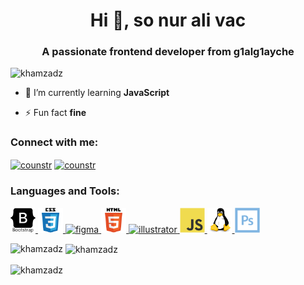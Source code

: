 <h1 align="center">Hi 👋, so nur ali vac</h1>
<h3 align="center">A passionate frontend developer from g1alg1ayche</h3>

<p align="left"> <img src="https://komarev.com/ghpvc/?username=khamzadz&label=Profile%20views&color=0e75b6&style=flat" alt="khamzadz" /> </p>

- 🌱 I’m currently learning **JavaScript**

- ⚡ Fun fact **fine**

<h3 align="left">Connect with me:</h3>
<p align="left">
<a href="https://instagram.com/counstr" target="blank"><img align="center" src="https://raw.githubusercontent.com/rahuldkjain/github-profile-readme-generator/master/src/images/icons/Social/instagram.svg" alt="counstr" height="30" width="40" /></a>
<a href="https://www.youtube.com/c/counstr" target="blank"><img align="center" src="https://raw.githubusercontent.com/rahuldkjain/github-profile-readme-generator/master/src/images/icons/Social/youtube.svg" alt="counstr" height="30" width="40" /></a>
</p>

<h3 align="left">Languages and Tools:</h3>
<p align="left"> <a href="https://getbootstrap.com" target="_blank" rel="noreferrer"> <img src="https://raw.githubusercontent.com/devicons/devicon/master/icons/bootstrap/bootstrap-plain-wordmark.svg" alt="bootstrap" width="40" height="40"/> </a> <a href="https://www.w3schools.com/css/" target="_blank" rel="noreferrer"> <img src="https://raw.githubusercontent.com/devicons/devicon/master/icons/css3/css3-original-wordmark.svg" alt="css3" width="40" height="40"/> </a> <a href="https://www.figma.com/" target="_blank" rel="noreferrer"> <img src="https://www.vectorlogo.zone/logos/figma/figma-icon.svg" alt="figma" width="40" height="40"/> </a> <a href="https://www.w3.org/html/" target="_blank" rel="noreferrer"> <img src="https://raw.githubusercontent.com/devicons/devicon/master/icons/html5/html5-original-wordmark.svg" alt="html5" width="40" height="40"/> </a> <a href="https://www.adobe.com/in/products/illustrator.html" target="_blank" rel="noreferrer"> <img src="https://www.vectorlogo.zone/logos/adobe_illustrator/adobe_illustrator-icon.svg" alt="illustrator" width="40" height="40"/> </a> <a href="https://developer.mozilla.org/en-US/docs/Web/JavaScript" target="_blank" rel="noreferrer"> <img src="https://raw.githubusercontent.com/devicons/devicon/master/icons/javascript/javascript-original.svg" alt="javascript" width="40" height="40"/> </a> <a href="https://www.linux.org/" target="_blank" rel="noreferrer"> <img src="https://raw.githubusercontent.com/devicons/devicon/master/icons/linux/linux-original.svg" alt="linux" width="40" height="40"/> </a> <a href="https://www.photoshop.com/en" target="_blank" rel="noreferrer"> <img src="https://raw.githubusercontent.com/devicons/devicon/master/icons/photoshop/photoshop-line.svg" alt="photoshop" width="40" height="40"/> </a> </p>

<p><img align="left" src="https://github-readme-stats.vercel.app/api/top-langs?username=khamzadz&show_icons=true&locale=en&layout=compact" alt="khamzadz" /></p>

<p>&nbsp;<img align="center" src="https://github-readme-stats.vercel.app/api?username=khamzadz&show_icons=true&locale=en" alt="khamzadz" /></p>

<p><img align="center" src="https://github-readme-streak-stats.herokuapp.com/?user=khamzadz&" alt="khamzadz" /></p>




